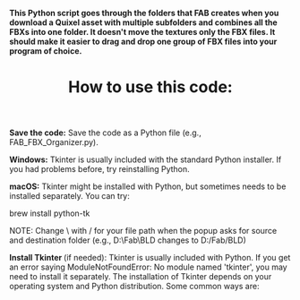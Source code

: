 <b> This Python script goes through the folders that FAB creates when you download a Quixel asset with multiple subfolders and combines all the FBXs into one folder. It doesn't move the textures only the FBX files. 
It should make it easier to drag and drop one group of FBX files into your program of choice. </b>


<header><h1>How to use this code:</h1></header>

<body>
<p><b>Save the code:</b> Save the code as a Python file (e.g., FAB_FBX_Organizer.py).

 <b>Windows:</b> Tkinter is usually included with the standard Python installer. If you had problems before, try reinstalling Python.

 <b>macOS:</b> Tkinter might be installed with Python, but sometimes needs to be installed separately. You can try:

brew install python-tk</p>


NOTE: Change \ with / for your file path when the popup asks for source and destination folder (e.g., D:\Fab\BLD changes to D:/Fab/BLD)

<b>Install Tkinter </b> (if needed): Tkinter is usually included with Python. If you get an error saying ModuleNotFoundError: No module named 'tkinter', you may need to install it separately. The installation of Tkinter depends on your operating system and Python distribution. Some common ways are:

  
</body>
